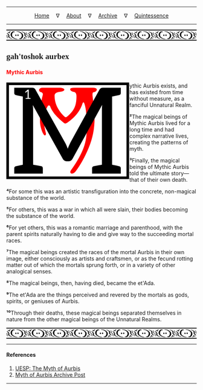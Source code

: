 
---

<!--- Local CSS Font Loading -->

<style>
@font-face {
    font-family: HayghinDaedric;
    src: url('../../../../../assets/fonts/ttf/HayghinDaedric.ttf') format('truetype');
    font-weight: medium;
    font-style: normal;
}
</style>

<!--- Jekyll Page Links -->

<center>
<a href="../../../../../index.html">Home</a>
&emsp;&nabla;&emsp;
<a href="../../../../about/index.html">About</a>
&emsp;&nabla;&emsp;
<a href="../../../../archive/index.html">Archive</a>
&emsp;&nabla;&emsp;
<a href="../../../index.html">Quintessence</a>
</center>

<!--- Markdown Body Below: -->

---

<img align="center" alt="Bordering" src="../../../../../assets/images/symbols/velothi_pattern_long_by_lukkar.svg">

## <span style="font-family:HayghinDaedric">gah'toshok aurbex</Span>

#### <span style="color:red">Mythic Aurbis</span>

<img align="left" alt="M" src="../../../project/resources/initials/svg/letters/letter_m.svg">ythic Aurbis exists, and has existed from time without measure, as a fanciful Unnatural Realm.

<b>&sup2;</b>The magical beings of Mythic Aurbis lived for a long time and had complex narrative lives, creating the patterns of myth.

<b>&sup3;</b>Finally, the magical beings of Mythic Aurbis told the ultimate story&mdash;that of their own death.

<b>&#8308;</b>For some this was an artistic transfiguration into the concrete, non-magical substance of the world.

<b>&#8309;</b>For others, this was a war in which all were slain, their bodies becoming the substance of the world.

<b>&#8310;</b>For yet others, this was a romantic marriage and parenthood, with the parent spirits naturally having to die and give way to the succeeding mortal races.

<b>&#8311;</b>The magical beings created the races of the mortal Aurbis in their own image, either consciously as artists and craftsmen, or as the fecund rotting matter out of which the mortals sprung forth, or in a variety of other analogical senses.

<b>&#8312;</b>The magical beings, then, having died, became the et'Ada.

<b>&#8313;</b>The et'Ada are the things perceived and revered by the mortals as gods, spirits, or geniuses of Aurbis.

<b>&sup1;&#8304;</b>Through their deaths, these magical beings separated themselves in nature from the other magical beings of the Unnatural Realms.

<img align="center" alt="Bordering" src="../../../../../assets/images/symbols/velothi_pattern_long_by_lukkar.svg">

---

#### References

1. [UESP: The Myth of Aurbis][1]
2. [Myth of Aurbis Archive Post][2]

[1]: https://en.uesp.net/wiki/Morrowind:The_Monomyth#The_Myth_of_Aurbis
[2]: https://web.archive.org/web/20010305115943/http://www.m0use.net/~xanathar/es_book_monomyth.html

---
